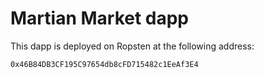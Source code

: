 # Martian Market dapp

This dapp is deployed on Ropsten at the following address:

`0x46B84DB3CF195C97654db8cFD715482c1EeAf3E4`
